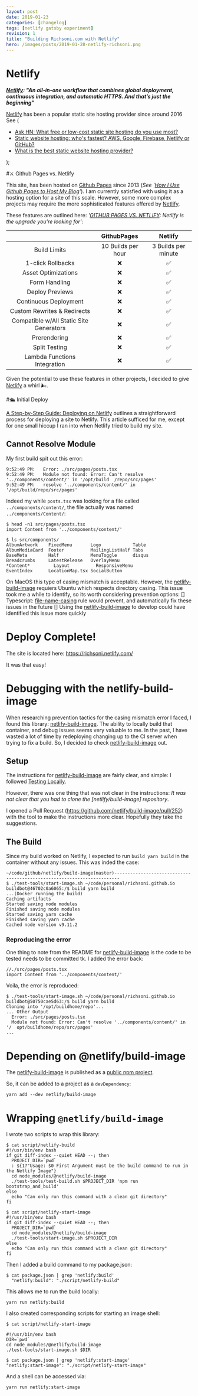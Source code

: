 ```yaml
---
layout: post
date: 2019-01-23
categories: [changelog]
tags: [netlify gatsby experiment]
revision: 1
title: "Building Richsoni.com with Netlify"
hero: /images/posts/2019-01-28-netlify-richsoni.png
---
```


 # Netlify

 **_[Netlify]: "An all-in-one workflow that combines global deployment, continuous integration, and automatic HTTPS. And that’s just the beginning"_**

[Netlify] has been a popular static site hosting provider since around 2016 See (  
  - [Ask HN: What free or low-cost static site hosting do you use most?]
  - [Static website hosting: who's fastest? AWS, Google, Firebase, Netlify or GitHub?]
  - [What is the best static website hosting provider?]

); 

#⚔ Github Pages vs. Netlify

This site, has been hosted on [Github Pages] since 2013 (_See '[How I Use Github Pages to Host My Blog]'_).
I am currently satisfied with using it as a hosting option for a site of this scale.
However, some more complex projects may require the more sophisticated features offered by [Netlify].

These features are outlined here: _'[GITHUB PAGES VS. NETLIFY]: Netlify is the upgrade you\'re looking for'_:

<table>
  <thead> <tr><th align="center"></th> <th align="center">GithubPages</th><th align="center">Netlify</th> </tr> </thead> 
<tbody>
<tr>
<td align="center">Build Limits</td>
<td align="center">10 Builds per hour</td>
<td align="center">3 Builds per minute</td>
</tr>

<tr>
<td align="center">1-click Rollbacks</td>
<td align="center">❌</td>
<td align="center">✅</td>
</tr>

<tr>
<td align="center">Asset Optimizations</td>
<td align="center">❌</td>
<td align="center">✅</td>
</tr>

<tr>
<td align="center">Form Handling</td>
<td align="center">❌</td>
<td align="center">✅</td>
</tr>

<tr>
<td align="center">Deploy Previews</td>
<td align="center">❌</td>
<td align="center">✅</td>
</tr>

<tr>
<td align="center">Continuous Deployment</td>
<td align="center">❌</td>
<td align="center">✅</td>
</tr>

<tr>
<td align="center">Custom Rewrites &amp; Redirects</td>
<td align="center">❌</td>
<td align="center">✅</td>
</tr>

<tr>
<td align="center">Compatible w/All Static Site Generators</td>
<td align="center">❌</td>
<td align="center">✅</td>
</tr>

<tr>
<td align="center">Prerendering</td>
<td align="center">❌</td>
<td align="center">✅</td>
</tr>

<tr>
<td align="center">Split Testing</td>
<td align="center">❌</td>
<td align="center">✅</td>
</tr>

<tr>
<td align="center">Lambda Functions Integration</td>
<td align="center">❌</td>
<td align="center">✅</td>
</tr>
</tbody>
</table>

Given the potential to use these features in other projects, I decided to give [Netlify] a whirl 🌬.

#🛳 Initial Deploy

[A Step-by-Step Guide: Deploying on Netlify] outlines a straightforward process for deploying a site to Netlify.
This article sufficed for me, except for one small hiccup I ran into when Netlify tried to build my site.

## Cannot Resolve Module

My first build spit out this error:
```
9:52:49 PM:   Error: ./src/pages/posts.tsx
9:52:49 PM:   Module not found: Error: Can't resolve '../components/content/' in '/opt/build  /repo/src/pages'
9:52:49 PM:   resolve '../components/content/' in '/opt/build/repo/src/pages'
```

Indeed my while `posts.tsx` was looking for a file called `../components/content/`, the file actually was named `../components/Content/`:
```
$ head -n1 src/pages/posts.tsx
import Content from '../components/content/'

$ ls src/components/
AlbumArtwork    FixedMenu       Logo            Table
AlbumMediaCard  Footer          MailingListHalf Tabs
BaseMeta        Half            MenuToggle      disqus
Breadcrumbs     LatestRelease   OverlayMenu
*Content*         Layout          ResponsiveMenu
EventIndex      LocationMap.tsx SocialButton
```

On MacOS this type of casing mismatch is acceptable.  However, the [netlify-build-image] requiers Ubuntu which respects directory casing.
This issue took me a while to identify, so its worth considering prevention options:
[] Typescript: [file-name-casing] rule would prevent, and automatically fix these issues in the future
[] Using the [netlify-build-image] to develop could have identified this issue more quickly

# Deploy Complete!

The site is located here: https://richsoni.netlify.com/

It was that easy!

# Debugging with the netlify-build-image

When researching prevention tactics for the casing mismatch error I faced, I found this library: [netlify-build-image].
The ability to locally build that container, and debug issues seems very valuable to me.
In the past, I have wasted a lot of time by redeploying changing up to the CI server when trying to fix a build.
So, I decided to check [netlify-build-image] out.

## Setup
The instructions for [netlify-build-image] are fairly clear, and simple:
I followed [Testing Locally](https://github.com/netlify/build-image#testing-locally).

However, there was one thing that was not clear in the instructions:
*It was not clear that you had to clone the [netlify/build-image] repository*.

I opened a Pull Request (https://github.com/netlify/build-image/pull/252) with the tool to make the instructions more clear.
Hopefully they take the suggestions.

## The Build

Since my build worked on Netlify, I expected to run `build yarn build` in the container without any issues.
This was inded the case:
```
~/code/github/netlify/build-image(master)------------------------------------------------------------------------
$ ./test-tools/start-image.sh ~/code/personal/richsoni.github.io
buildbot@46702c0a6065:/$ build yarn build
...(Docker running the build)
Caching artifacts
Started saving node modules
Finished saving node modules
Started saving yarn cache
Finished saving yarn cache
Cached node version v9.11.2
```

### Reproducing the error

One thing to note from the README for [netlify-build-image] is the code to be tested needs to be committed tk.
I added the error back:
```
//./src/pages/posts.tsx
import Content from '../components/content/'
```

Voila, the error is reproduced:
```
$ ./test-tools/start-image.sh ~/code/personal/richsoni.github.io       buildbot@50750cae5d63:/$ build yarn build
Cloning into '/opt/buildhome/repo'...
... Other Output
  Error: ./src/pages/posts.tsx
  Module not found: Error: Can't resolve '../components/content/' in '/  opt/buildhome/repo/src/pages'
...
```

# Depending on @netlify/build-image

The [netlify-build-image] is published as a [public npm project](https://github.com/netlify/build-image/blob/master/package.json).

So, it can be added to a project as a `devDependency`:
```
yarn add --dev netlify/build-image
```

# Wrapping `@netlify/build-image`

I wrote two scripts to wrap this library:
```
$ cat script/netlify-build
#!/usr/bin/env bash
if git diff-index --quiet HEAD --; then
  PROJECT_DIR=`pwd`
  : ${1?"Usage: $0 First Argument must be the build command to run in the Netlify Image"}
  cd node_modules/@netlify/build-image
  ./test-tools/test-build.sh $PROJECT_DIR 'npm run bootstrap_and_build'
else
  echo "Can only run this command with a clean git directory"
fi

$ cat script/netlify-start-image
#!/usr/bin/env bash
if git diff-index --quiet HEAD --; then
  PROJECT_DIR=`pwd`
  cd node_modules/@netlify/build-image
  ./test-tools/start-image.sh $PROJECT_DIR
else
  echo "Can only run this command with a clean git directory"
fi
```

Then I added a build command to my package.json:
```
$ cat package.json | grep 'netlify:build'
  "netlify:build": "./script/netlify-build"
```

This allows me to run the build locally:
```
yarn run netlify:build
```

I also created corresponding scripts for starting an image shell:
```
$ cat script/netlify-start-image

#!/usr/bin/env bash
DIR=`pwd`
cd node_modules/@netlify/build-image
./test-tools/start-image.sh $DIR

$ cat package.json | grep 'netlify:start-image'
"netlify:start-image": "./script/netlify-start-image"
```

And a shell can be accessed via:

```
yarn run netlify:start-image
```



[Netlify]: https://www.netlify.com/
[A Step-by-Step Guide: Deploying on Netlify]: https://www.netlify.com/blog/2016/09/29/a-step-by-step-guide-deploying-on-netlify/
[Github Pages]: https://pages.github.com/
[file-name-casing]: https://palantir.github.io/tslint/rules/file-name-casing/
[netlify-build-image]: https://github.com/netlify/build-image
[Ask HN: What free or low-cost static site hosting do you use most?]:https://news.ycombinator.com/item?id=13021722
[Static website hosting: who's fastest? AWS, Google, Firebase, Netlify or GitHub?]: https://www.savjee.be/2017/10/Static-website-hosting-who-is-fastest/
[What is the best static website hosting provider?]: https://www.slant.co/topics/2256/~best-static-website-hosting-provider
[GITHUB PAGES VS. NETLIFY]: https://www.netlify.com/github-pages-vs-netlify/
[How I Use Github Pages to Host My Blog]: /posts/2013-12-03-how-i-use-github-pages-to-host-my-blog/
